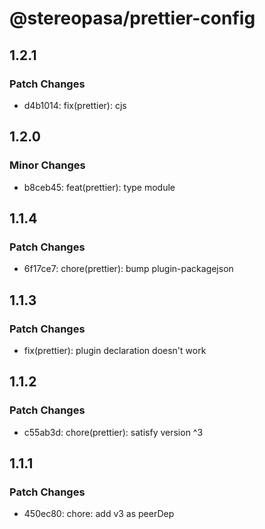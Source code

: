 # @stereopasa/prettier-config

## 1.2.1

### Patch Changes

- d4b1014: fix(prettier): cjs

## 1.2.0

### Minor Changes

- b8ceb45: feat(prettier): type module

## 1.1.4

### Patch Changes

- 6f17ce7: chore(prettier): bump plugin-packagejson

## 1.1.3

### Patch Changes

- fix(prettier): plugin declaration doesn't work

## 1.1.2

### Patch Changes

- c55ab3d: chore(prettier): satisfy version ^3

## 1.1.1

### Patch Changes

- 450ec80: chore: add v3 as peerDep
